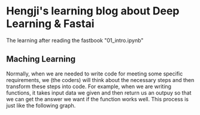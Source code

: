 # Hengji's learning blog about Deep Learning & Fastai

The learning after reading the fastbook "01_intro.ipynb"

## Maching Learning
Normally, when we are needed to write code for meeting some specific requirements, we (the coders) will think about the necessary steps and then transform these steps into code. For example, when we are writing functions, it takes input data we given and then return us an outpuy so that we can get the answer we want if the function works well. This process is just like the following graph.

